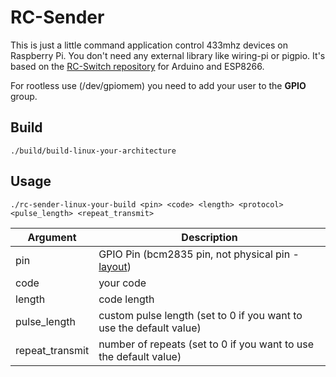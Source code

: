 # RC-Sender

This is just a little command application control 433mhz devices on Raspberry Pi. You don't need any external library like wiring-pi or pigpio. It's based on the [RC-Switch repository](https://github.com/sui77/rc-switch) for Arduino and ESP8266.

For rootless use (/dev/gpiomem) you need to add your user to the **GPIO** group.

## Build

```
./build/build-linux-your-architecture
```

## Usage

```
./rc-sender-linux-your-build <pin> <code> <length> <protocol> <pulse_length> <repeat_transmit>
```

| Argument        | Description                                                                 |
| --------------- | --------------------------------------------------------------------------- |
| pin             | GPIO Pin (bcm2835 pin, not physical pin - [layout](https://bit.ly/3uwtwzB)) |
| code            | your code                                                                   |
| length          | code length                                                                 |
| pulse_length    | custom pulse length (set to 0 if you want to use the default value)         |
| repeat_transmit | number of repeats (set to 0 if you want to use the default value)           |
